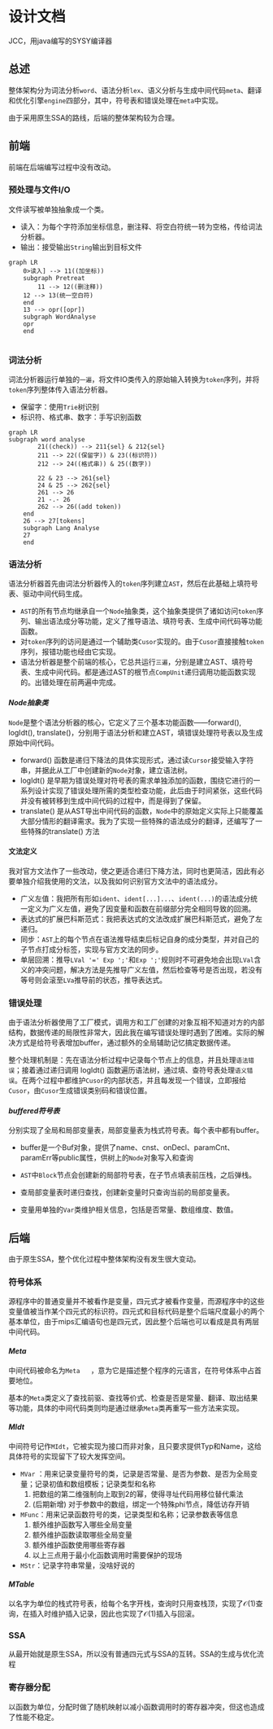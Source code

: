 # 设计文档



JCC，用java编写的SYSY编译器



## 总述

整体架构分为词法分析`word`、语法分析`lex`、语义分析与生成中间代码`meta`、翻译和优化引擎`engine`四部分，其中，符号表和错误处理在`meta`中实现。

由于采用原生SSA的路线，后端的整体架构较为合理。



## 前端

前端在后端编写过程中没有改动。

### 预处理与文件I/O

文件读写被单独抽象成一个类。

+ 读入：为每个字符添加坐标信息，删注释、将空白符统一转为空格，传给词法分析器。
+ 输出：接受输出`String`输出到目标文件

```mermaid
graph LR
	0>读入] --> 11((加坐标))
	subgraph Pretreat
		11 --> 12((删注释))
    12 --> 13(统一空白符)
	end
	13 --> opr([opr])
	subgraph WordAnalyse
	opr
	end
	
```

### 词法分析

词法分析器运行单独的`一遍`，将文件IO类传入的原始输入转换为`token`序列，并将`token`序列整体传入语法分析器。

+ 保留字：使用`Trie`树识别
+ 标识符、格式串、数字：手写识别函数

```mermaid
graph LR
subgraph word analyse
		21((check)) --> 211{sel} & 212{sel}
		211 --> 22((保留字)) & 23((标识符)) 
		212 --> 24((格式串)) & 25((数字))
		
		22 & 23 --> 261{sel}
		24 & 25 --> 262{sel}
		261 --> 26
		21 -.- 26
		262 --> 26((add token))
	end
	26 --> 27[tokens]
	subgraph Lang Analyse
	27
	end
```

### 语法分析

语法分析器首先由词法分析器传入的`token`序列建立`AST`，然后在此基础上填符号表、驱动中间代码生成。

+ `AST`的所有节点均继承自一个`Node`抽象类，这个抽象类提供了诸如访问`token`序列、输出语法成分等功能，定义了推导语法、填符号表、生成中间代码等功能函数。
+ 对`token`序列的访问是通过一个辅助类`Cusor`实现的。由于`Cusor`直接接触`token`序列，报错功能也经由它实现。
+ 语法分析器是整个前端的核心，它总共运行`三遍`，分别是建立AST、填符号表、生成中间代码。都是通过AST的根节点`CompUnit`递归调用功能函数实现的。出错处理在前两遍中完成。

#### _Node抽象类_

`Node`是整个语法分析器的核心，它定义了三个基本功能函数——forward(), logIdt(), translate()，分别用于语法分析和建立AST，填错误处理符号表以及生成原始中间代码。

+ forward() 函数是递归下降法的具体实现形式，通过读`Cursor`接受输入字符串，并据此从工厂中创建新的`Node`对象，建立语法树。
+ logIdt() 是早期为错误处理对符号表的需求单独添加的函数，围绕它进行的一系列设计实现了错误处理所需的类型检查功能，此后由于时间紧张，这些代码并没有被转移到生成中间代码的过程中，而是得到了保留。
+ translate() 是从AST导出中间代码的函数，`Node`中的原始定义实际上只能覆盖大部分情形的翻译需求。我为了实现一些特殊的语法成分的翻译，还编写了一些特殊的translate() 方法



#### 文法定义

我对官方文法作了一些改动，使之更适合递归下降方法，同时也更简洁，因此有必要单独介绍我使用的文法，以及我如何识别官方文法中的语法成分。

+ 广义左值：我把所有形如`ident`、`ident[...]...`、`ident(...)`的语法成分统一定义为广义左值，避免了因变量和函数在前缀部分完全相同导致的回溯。
+ 表达式的扩展巴科斯范式：我把表达式的文法改成扩展巴科斯范式，避免了左递归。
+ 同步：`AST`上的每个节点在语法推导结束后标记自身的成分类型，并对自己的子节点打成分标签，实现与官方文法的同步。
+ 单层回溯：推导`LVal '=' Exp ';'`和`Exp ';'`规则时不可避免地会出现`LVal`含义的冲突问题，解决方法是先推导广义左值，然后检查等号是否出现，若没有等号则会滚至`LVa`推导前的状态，推导表达式。



### 错误处理

由于语法分析器使用了工厂模式，调用方和工厂创建的对象互相不知道对方的内部结构，数据传递的局限性非常大，因此我在编写错误处理时遇到了困难。实际的解决方式是给符号表增加buffer，通过额外的全局辅助记忆搞定数据传递。

整个处理机制是：先在语法分析过程中记录每个节点上的信息，并且处理`语法错误`；接着通过递归调用 logIdt() 函数遍历语法树，通过填、查符号表处理`语义错误`。在两个过程中都维护`Cusor`的内部状态，并且每发现一个错误，立即报给`Cusor`，由`Cusor`生成错误类别码和错误位置。

#### _buffered符号表_

分别实现了全局和局部变量表，局部变量表为栈式符号表。每个表中都有buffer。

+ buffer是一个Buf对象，提供了name、cnst、onDecl、paramCnt、paramErr等public属性，供树上的`Node`对象写入和查询

+ `AST`中`Block`节点会创建新的局部符号表，在子节点填表前压栈，之后弹栈。
+ 查局部变量表时递归查找，创建新变量时只查询当前的局部变量表。
+ 变量用单独的`Var`类维护相关信息，包括是否常量、数组维度、数值。





## 后端

由于原生SSA，整个优化过程中整体架构没有发生很大变动。

### 符号体系

源程序中的普通变量并不被看作是变量，四元式才被看作变量，而源程序中的这些变量值被当作某个四元式的标识符。四元式和目标代码是整个后端尺度最小的两个基本单位，由于mips汇编语句也是四元式，因此整个后端也可以看成是具有两层中间代码。

#### _Meta_

中间代码被命名为`Meta	`，意为它是描述整个程序的元语言，在符号体系中占首要地位。

基本的`Meta`类定义了查找前驱、查找等价式、检查是否是常量、翻译、取出结果等功能，具体的中间代码类则均是通过继承`Meta`类再重写一些方法来实现。

#### _MIdt_

中间符号记作`MIdt`，它被实现为接口而非对象，且只要求提供Typ和Name，这给具体符号的实现留下了较大发挥空间。

+ `MVar` ：用来记录变量符号的类，记录是否常量、是否为参数、是否为全局变量；记录初值和数组模板；记录类型和名称
  1. 把数组的第二维强制向上取到2的幂，使得寻址代码用移位替代乘法
  2. (后期新增) 对于参数中的数组，绑定一个特殊phi节点，降低访存开销
+ `MFunc`：用来记录函数符号的类，记录类型和名称；记录参数表等信息
  1. 额外维护函数写入哪些全局变量
  2. 额外维护函数读取哪些全局变量
  3. 额外维护函数使用哪些寄存器
  4. 以上三点用于最小化函数调用时需要保护的现场
+ `MStr`：记录字符串常量，没啥好说的

#### _MTable_

以名字为单位的栈式符号表，给每个名字开栈，查询时只用查栈顶，实现了$\mathcal O(1)$查询，在插入时维护插入记录，因此也实现了$\mathcal O(1)$插入与回滚。



### SSA

从最开始就是原生SSA，所以没有普通四元式与SSA的互转。SSA的生成与优化流程



### 寄存器分配

以函数为单位，分配时做了随机映射以减小函数调用时的寄存器冲突，但这也造成了性能不稳定。

